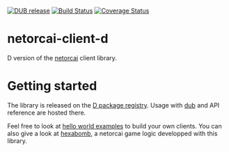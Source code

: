 [![DUB release](https://img.shields.io/dub/v/netorcai-client.svg?maxAge=600)](https://code.dlang.org/packages/netorcai-client)
[![Build Status](https://img.shields.io/travis/netorcai/netorcai-client-d/master.svg?maxAge=600)](https://travis-ci.org/netorcai/netorcai-client-d)
[![Coverage Status](https://img.shields.io/coveralls/netorcai/netorcai-client-d/master.svg?maxAge=600)](https://coveralls.io/github/netorcai/netorcai-client-d?branch=master)

netorcai-client-d
=================
D version of the [netorcai] client library.

Getting started
===============
The library is released on the [D package registry].
Usage with [dub] and API reference are hosted there.

Feel free to look at [hello world examples](./examples) to build your own clients.
You can also give a look at [hexabomb], a netorcai game logic developped with this library.

[netorcai]: https://github.com/netorcai/
[D package registry]: https://code.dlang.org/packages/netorcai-client
[dub]: https://code.dlang.org/getting_started
[hexabomb]: https://github.com/netorcai/hexabomb
